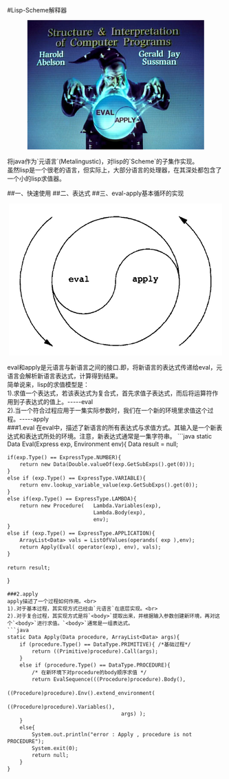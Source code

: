 ﻿#Lisp-Scheme解释器
<p align="center">
  <img src="https://raw.githubusercontent.com/lsj9383/LispJava/master/icon/title.jpg?raw=true" alt="SICP"/>
</p>
将java作为`元语言`(Metalingustic)，对lisp的`Scheme`的子集作实现。<br>
虽然lisp是一个很老的语言，但实际上，大部分语言的处理器，在其深处都包含了一个小的lisp求值器。

##一、快速使用
##二、表达式
##三、eval-apply基本循环的实现
<p align="center">
  <img src="https://raw.githubusercontent.com/lsj9383/LispJava/master/icon/eval-apply.png?raw=true" alt="SICP"/>
</p>
eval和apply是元语言与新语言之间的接口.即，将新语言的表达式传递给eval，元语言会解析新语言表达式，计算得到结果。<br>
简单说来，lisp的求值模型是：<br>
1).求值一个表达式，若该表达式为复合式，首先求值子表达式，而后将运算符作用到子表达式的值上。-----eval<br>
2).当一个符合过程应用于一集实际参数时，我们在一个新的环境里求值这个过程。-----apply<br>
###1.eval
在eval中，描述了新语言的所有表达式与求值方式。其输入是一个新表达式和表达式所处的环境。注意，新表达式通常是一集字符串。
```java
static Data Eval(Express exp, Environment env){
	Data result = null;
	
	if(exp.Type() == ExpressType.NUMBER){
		return new Data(Double.valueOf(exp.GetSubExps().get(0)));
	}
	else if (exp.Type() == ExpressType.VARIABLE){
		return env.lookup_variable_value(exp.GetSubExps().get(0));
	}
	else if(exp.Type() == ExpressType.LAMBDA){
		return new Procedure( 	Lambda.Variables(exp),
								Lambda.Body(exp),
								env);
	}
	else if (exp.Type() == ExpressType.APPLICATION){
		ArrayList<Data> vals = ListOfValues(operands( exp ),env);
		return Apply(Eval( operator(exp), env), vals);
	}
	
	return result;
}
```
###2.apply
apply描述了一个过程如何作用。<br>
1).对于基本过程，其实现方式已经由`元语言`在底层实现。<br>
2).对于复合过程，其实现方式是将`<body>`提取出来，并根据输入参数创建新环境，再对这个`<body>`进行求值。`<body>`通常是一组表达式。
```java
static Data Apply(Data procedure, ArrayList<Data> args){
	if (procedure.Type() == DataType.PRIMITIVE){ /*基础过程*/
		return ((Primitive)procedure).Call(args);
	}
	else if (procedure.Type() == DataType.PROCEDURE){
		/* 在新环境下对procedure的body顺序求值 */
		return EvalSequence(((Procedure)procedure).Body(),  
							((Procedure)procedure).Env().extend_environment(
									((Procedure)procedure).Variables(),
									 args) );
	}
	else{
		System.out.println("error : Apply , procedure is not PROCEDURE");
		System.exit(0);
		return null;
	}
}
```